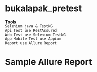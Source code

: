 # bukalapak_pretest

**Tools**
<br/>
```Selenium java & TestNG```
<br/>
```Api Test use RestAssured```
<br/>
```Web Test use Selenium TestNG```
<br/>
```App Mobile Test use Appium```
<br/>
```Report use Allure Report```

# Sample Allure Report
